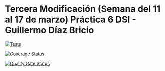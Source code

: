 # Tercera Modificación (Semana del 11 al 17 de marzo) Práctica 6 DSI - Guillermo Díaz Bricio

[![Tests](https://github.com/ULL-ESIT-INF-DSI-2324/github-actions-sonar-cloud/actions/workflows/node.js.yml/badge.svg)](https://github.com/ULL-ESIT-INF-DSI-2324/github-actions-sonar-cloud/actions/workflows/node.js.yml)

[![Coverage Status](https://coveralls.io/repos/github/ULL-ESIT-INF-DSI-2324/github-actions-sonar-cloud/badge.svg?branch=main)](https://coveralls.io/github/ULL-ESIT-INF-DSI-2324/github-actions-sonar-cloud?branch=main)

[![Quality Gate Status](https://sonarcloud.io/api/project_badges/measure?project=gdiazbricio_p6-tercera-modi&metric=alert_status)](https://sonarcloud.io/summary/new_code?id=gdiazbricio_p6-tercera-modi)
